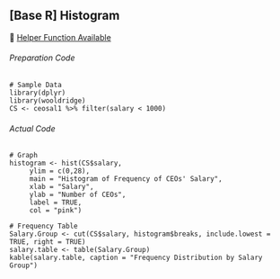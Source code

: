 ## [Base R] Histogram
:white_heart: [Helper Function Available](../../../[SC]-Descriptive-Analytics/[SC]-Data-Visualisation/[SC]-Base-R-Graphic/[HF]-Histogram-&-Frequency-Table_Base-R.md)

###### Preparation Code
```
# Sample Data
library(dplyr)
library(wooldridge)
CS <- ceosal1 %>% filter(salary < 1000)
```
###### Actual Code
```
# Graph
histogram <- hist(CS$salary,
     ylim = c(0,28),
     main = "Histogram of Frequency of CEOs' Salary",
     xlab = "Salary",
     ylab = "Number of CEOs",
     label = TRUE,
     col = "pink")

# Frequency Table
Salary.Group <- cut(CS$salary, histogram$breaks, include.lowest = TRUE, right = TRUE)
salary.table <- table(Salary.Group)
kable(salary.table, caption = "Frequency Distribution by Salary Group")
```
